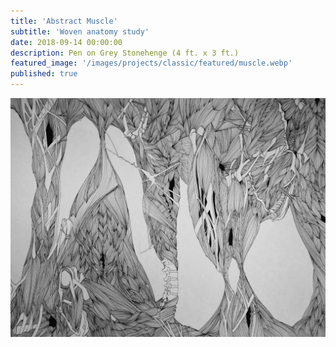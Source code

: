 ```yaml
---
title: 'Abstract Muscle'
subtitle: 'Woven anatomy study'
date: 2018-09-14 00:00:00
description: Pen on Grey Stonehenge (4 ft. x 3 ft.)
featured_image: '/images/projects/classic/featured/muscle.webp'
published: true
---
```


![](/images/projects/classic/full_size/muscle.webp)
